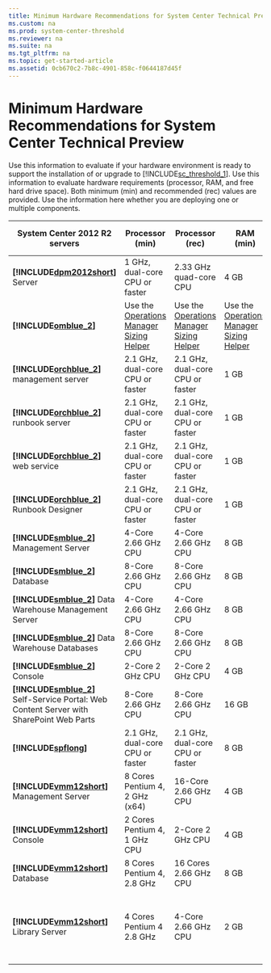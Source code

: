 ```yaml
---
title: Minimum Hardware Recommendations for System Center Technical Preview
ms.custom: na
ms.prod: system-center-threshold
ms.reviewer: na
ms.suite: na
ms.tgt_pltfrm: na
ms.topic: get-started-article
ms.assetid: 0cb670c2-7b8c-4901-858c-f0644187d45f
---
```

# Minimum Hardware Recommendations for System Center Technical Preview
Use this information to evaluate if your hardware environment is ready to support the installation of or upgrade to [!INCLUDE[sc_threshold_1](../../Token/sc_threshold_1_md.md)]. Use this information to evaluate hardware requirements \(processor, RAM, and free hard drive space\). Both minimum \(min\) and recommended \(rec\) values are provided. Use the information here whether you are deploying one or multiple components.

|System Center 2012 R2 servers|Processor \(min\)|Processor \(rec\)|RAM \(min\)|RAM \(rec\)|Hard drive space \(min\)|Hard drive space \(rec\)|
|---------------------------------|---------------------|---------------------|---------------|---------------|----------------------------|----------------------------|
|**[!INCLUDE[dpm2012short](../../Token/dpm2012short_md.md)]** Server|1 GHz, dual\-core CPU or faster|2.33 GHz quad\-core CPU|4 GB|8 GB|3 GB|3 GB|
|**[!INCLUDE[omblue_2](../../Token/omblue_2_md.md)]**|Use the [Operations Manager Sizing Helper](http://go.microsoft.com/fwlink/p/?LinkId=231853)|Use the [Operations Manager Sizing Helper](http://go.microsoft.com/fwlink/p/?LinkId=231853)|Use the [Operations Manager Sizing Helper](http://go.microsoft.com/fwlink/p/?LinkId=231853)|Use the [Operations Manager Sizing Helper](http://go.microsoft.com/fwlink/p/?LinkId=231853)|Use the [Operations Manager Sizing Helper](http://go.microsoft.com/fwlink/p/?LinkId=231853)|Use the [Operations Manager Sizing Helper](http://go.microsoft.com/fwlink/p/?LinkId=231853)|
|**[!INCLUDE[orchblue_2](../../Token/orchblue_2_md.md)]** management server|2.1 GHz, dual\-core CPU or faster|2.1 GHz, dual\-core CPU or faster|1 GB|2 GB|200 MB|200 MB|
|**[!INCLUDE[orchblue_2](../../Token/orchblue_2_md.md)]** runbook server|2.1 GHz, dual\-core CPU or faster|2.1 GHz, dual\-core CPU or faster|1 GB|2 GB|200 MB|200 MB|
|**[!INCLUDE[orchblue_2](../../Token/orchblue_2_md.md)]** web service|2.1 GHz, dual\-core CPU or faster|2.1 GHz, dual\-core CPU or faster|1 GB|2 GB|200 MB|200 MB|
|**[!INCLUDE[orchblue_2](../../Token/orchblue_2_md.md)]** Runbook Designer|2.1 GHz, dual\-core CPU or faster|2.1 GHz, dual\-core CPU or faster|1 GB|2 GB|200 MB|200 MB|
|**[!INCLUDE[smblue_2](../../Token/smblue_2_md.md)]** Management Server|4\-Core 2.66 GHz CPU|4\-Core 2.66 GHz CPU|8 GB|8 GB|10 GB|10 GB|
|**[!INCLUDE[smblue_2](../../Token/smblue_2_md.md)]** Database|8\-Core 2.66 GHz CPU|8\-Core 2.66 GHz CPU|8 GB|32 GB|80 GB|80 GB|
|**[!INCLUDE[smblue_2](../../Token/smblue_2_md.md)]** Data Warehouse Management Server|4\-Core 2.66 GHz CPU|4\-Core 2.66 GHz CPU|8 GB|16 GB|10 GB|10 GB|
|**[!INCLUDE[smblue_2](../../Token/smblue_2_md.md)]** Data Warehouse Databases|8\-Core 2.66 GHz CPU|8\-Core 2.66 GHz CPU|8 GB|32 GB|400 GB|400 GB|
|**[!INCLUDE[smblue_2](../../Token/smblue_2_md.md)]** Console|2\-Core 2 GHz CPU|2\-Core 2 GHz CPU|4 GB|4 GB|10 GB|10 GB|
|**[!INCLUDE[smblue_2](../../Token/smblue_2_md.md)]** Self\-Service Portal: Web Content Server with SharePoint Web Parts|8\-Core 2.66 GHz CPU|8\-Core 2.66 GHz CPU|16 GB|32 GB|80 GB|80 GB|
|**[!INCLUDE[spflong](../../Token/spflong_md.md)]**|2.1 GHz, dual\-core CPU or faster|2.1 GHz, dual\-core CPU or faster|8 GB|16 GB|10 GB|10 GB|
|**[!INCLUDE[vmm12short](../../Token/vmm12short_md.md)]** Management Server|8 Cores Pentium 4, 2 GHz \(x64\)|16\-Core 2.66 GHz CPU|4 GB|16 GB|4 GB|10 GB|
|**[!INCLUDE[vmm12short](../../Token/vmm12short_md.md)]** Console|2 Cores Pentium 4, 1 GHz CPU|2\-Core 2 GHz CPU|4 GB|4 GB|10 GB|10 GB|
|**[!INCLUDE[vmm12short](../../Token/vmm12short_md.md)]** Database|8 Cores Pentium 4, 2.8 GHz|16 Cores 2.66 GHz CPU|8 GB|16 GB|50 GB|200 GB|
|**[!INCLUDE[vmm12short](../../Token/vmm12short_md.md)]** Library Server|4 Cores Pentium 4 2.8 GHz|4\-Core 2.66 GHz CPU|2 GB|4 GB|Varies based on the number and size of the stored files.|Varies based on the number and size of the stored files.|


